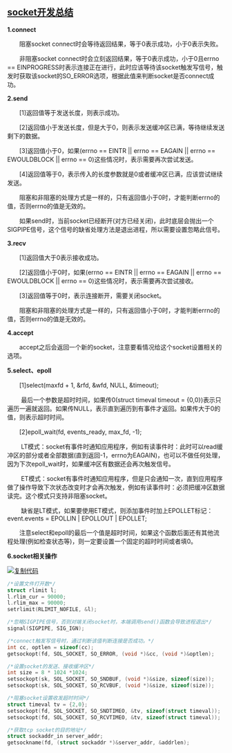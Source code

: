 ## [socket开发总结](https://www.cnblogs.com/ne-liqian/p/10006439.html)

**1.connect**

　　阻塞socket connect时会等待返回结果，等于0表示成功，小于0表示失败。

　　非阻塞socket connect时会立刻返回结果，等于0表示成功，小于0且errno == EINPROGRESS时表示连接正在进行，此时应该等待该socket触发写信号，触发时获取该socket的SO_ERROR选项，根据此值来判断socket是否connect成功。

**2.send**

　　[1]返回值等于发送长度，则表示成功。

　　[2]返回值小于发送长度，但是大于0，则表示发送缓冲区已满，等待继续发送剩下的数据。

　　[3]返回值小于0，如果(errno == EINTR || errno == EAGAIN || errno == EWOULDBLOCK || errno == 0)这些情况时，表示需要再次尝试发送。

　　[4]返回值等于0，表示传入的长度参数就是0或者缓冲区已满，应该尝试继续发送。

 

　　阻塞和非阻塞的处理方式是一样的，只有返回值小于0时，才能判断errno的值，否则errno的值是无效的。

　　如果send时，当前socket已经断开(对方已经关闭)，此时底层会抛出一个SIGPIPE信号，这个信号的缺省处理方法是退出进程，所以需要设置忽略此信号。

**3.recv**

　　[1]返回值大于0表示接收成功。

　　[2]返回值小于0时，如果(errno == EINTR || errno == EAGAIN || errno == EWOULDBLOCK || errno == 0)这些情况时，表示需要再次尝试接收。

　　[3]返回值等于0时，表示连接断开，需要关闭socket。

 

　　阻塞和非阻塞的处理方式是一样的，只有返回值小于0时，才能判断errno的值，否则errno的值是无效的。

**4.accept**

　　accept之后会返回一个新的socket，注意要看情况给这个socket设置相关的选项。

**5.select、epoll**

　　[1]select(maxfd + 1, &rfd, &wfd, NULL, &timeout);

　　  最后一个参数是超时时间，如果传0(struct timeval timeout = {0,0})表示只遍历一遍就返回。如果传NULL，表示直到遍历到有事件才返回。如果传大于0的值，则表示超时时间。

　　[2]epoll_wait(fd, events_ready, max_fd, -1);

　　  LT模式：socket有事件时通知应用程序，例如有读事件时：此时可以read缓冲区的部分或者全部数据(直到返回-1，errno为EAGAIN)，也可以不做任何处理，因为下次epoll_wait时，如果缓冲区有数据还会再次触发信号。

　　  ET模式：socket有事件时通知应用程序，但是只会通知一次，直到应用程序做了操作导致下次状态改变时才会再次触发，例如有读事件时：必须把缓冲区数据读完。这个模式只支持非阻塞socket。

　　  缺省是LT模式，如果要使用ET模式，则添加事件时加上EPOLLET标记：event.events = EPOLLIN | EPOLLOUT | EPOLLET;

　　注意select和epoll的最后一个值是超时时间，如果这个函数后面还有其他流程处理(例如检查状态等)，则一定要设置一个固定的超时时间或者填0。

**6.socket相关操作**

[![复制代码](https://common.cnblogs.com/images/copycode.gif)](javascript:void(0);)

```c++
/*设置文件打开数*/
struct rlimit l;
l.rlim_cur = 90000;
l.rlim_max = 90000;
setrlimit(RLIMIT_NOFILE, &l);

/*忽略SIGPIPE信号，否则对端关闭socket时，本端调用send()函数会导致进程退出*/
signal(SIGPIPE, SIG_IGN);

/*connect触发写信号时，通过判断该值判断连接是否成功。*/
int cc, optlen = sizeof(cc);
getsockopt(fd, SOL_SOCKET, SO_ERROR, (void *)&cc, (void *)&optlen);

/*设置socket的发送、接收缓冲区*/
int size = 8 * 1024 *1024;
setsockopt(sk, SOL_SOCKET, SO_SNDBUF, (void *)&size, sizeof(size));
setsockopt(sk, SOL_SOCKET, SO_RCVBUF, (void *)&size, sizeof(size));

/*阻塞socket设置收发超时时间*/
struct timeval tv = {2,0};
setsockopt(fd, SOL_SOCKET, SO_SNDTIMEO, &tv, sizeof(struct timeval));
setsockopt(fd, SOL_SOCKET, SO_RCVTIMEO, &tv, sizeof(struct timeval));

/*获取tcp socket的目的地址*/
struct sockaddr_in server_addr;
getsockname(fd, (struct sockaddr *)&server_addr, &addrlen);
```